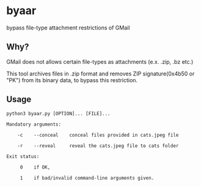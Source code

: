 # byaar
bypass file-type attachment restrictions of GMail

## Why?

GMail does not allows certain file-types as attachments (e.x. .zip, .bz etc.)

This tool archives files in .zip format and removes ZIP signature(0x4b50 or "PK") from its binary data, to bypass this restriction.

## Usage
```
python3 byaar.py [OPTION]... [FILE]...

Mandatory arguments:

    -c    --conceal    conceal files provided in cats.jpeg file
    
    -r    --reveal     reveal the cats.jpeg file to cats folder
    
Exit status:

     0    if OK,
     
     1    if bad/invalid command-line arguments given.
```
